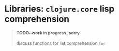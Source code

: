 # Libraries: `clojure.core` lisp comprehension

> #### TODO::work in progress, sorry
> discuss functions for list comprehension
> `for`
